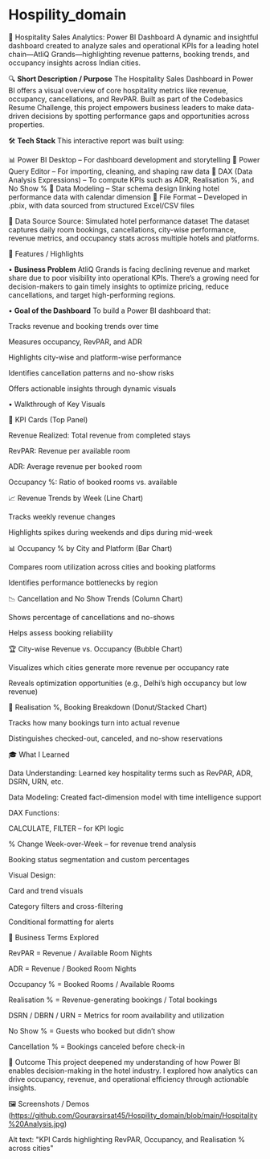 # Hospility_domain
🏨 Hospitality Sales Analytics: Power BI Dashboard
A dynamic and insightful dashboard created to analyze sales and operational KPIs for a leading hotel chain—AtliQ Grands—highlighting revenue patterns, booking trends, and occupancy insights across Indian cities.

🔍  **Short Description / Purpose**
The Hospitality Sales Dashboard in Power BI offers a visual overview of core hospitality metrics like revenue, occupancy, cancellations, and RevPAR. Built as part of the Codebasics Resume Challenge, this project empowers business leaders to make data-driven decisions by spotting performance gaps and opportunities across properties.

🛠 **Tech Stack**
This interactive report was built using:

📊 Power BI Desktop – For dashboard development and storytelling
🔄 Power Query Editor – For importing, cleaning, and shaping raw data
🧠 DAX (Data Analysis Expressions) – To compute KPIs such as ADR, Realisation %, and No Show %
🧱 Data Modeling – Star schema design linking hotel performance data with calendar dimension
📁 File Format – Developed in .pbix, with data sourced from structured Excel/CSV files

📂 Data Source
Source: Simulated hotel performance dataset
The dataset captures daily room bookings, cancellations, city-wise performance, revenue metrics, and occupancy stats across multiple hotels and platforms.

🌟 Features / Highlights

• **Business Problem**
AtliQ Grands is facing declining revenue and market share due to poor visibility into operational KPIs. There’s a growing need for decision-makers to gain timely insights to optimize pricing, reduce cancellations, and target high-performing regions.

• **Goal of the Dashboard**
To build a Power BI dashboard that:

Tracks revenue and booking trends over time

Measures occupancy, RevPAR, and ADR

Highlights city-wise and platform-wise performance

Identifies cancellation patterns and no-show risks

Offers actionable insights through dynamic visuals

• Walkthrough of Key Visuals

🔹 KPI Cards (Top Panel)

Revenue Realized: Total revenue from completed stays

RevPAR: Revenue per available room

ADR: Average revenue per booked room

Occupancy %: Ratio of booked rooms vs. available

📈 Revenue Trends by Week (Line Chart)

Tracks weekly revenue changes

Highlights spikes during weekends and dips during mid-week

📊 Occupancy % by City and Platform (Bar Chart)

Compares room utilization across cities and booking platforms

Identifies performance bottlenecks by region

📉 Cancellation and No Show Trends (Column Chart)

Shows percentage of cancellations and no-shows

Helps assess booking reliability

🏆 City-wise Revenue vs. Occupancy (Bubble Chart)

Visualizes which cities generate more revenue per occupancy rate

Reveals optimization opportunities (e.g., Delhi’s high occupancy but low revenue)

💼 Realisation %, Booking Breakdown (Donut/Stacked Chart)

Tracks how many bookings turn into actual revenue

Distinguishes checked-out, canceled, and no-show reservations

🎓 What I Learned

Data Understanding: Learned key hospitality terms such as RevPAR, ADR, DSRN, URN, etc.

Data Modeling: Created fact-dimension model with time intelligence support

DAX Functions:

CALCULATE, FILTER – for KPI logic

% Change Week-over-Week – for revenue trend analysis

Booking status segmentation and custom percentages

Visual Design:

Card and trend visuals

Category filters and cross-filtering

Conditional formatting for alerts

📘 Business Terms Explored

RevPAR = Revenue / Available Room Nights

ADR = Revenue / Booked Room Nights

Occupancy % = Booked Rooms / Available Rooms

Realisation % = Revenue-generating bookings / Total bookings

DSRN / DBRN / URN = Metrics for room availability and utilization

No Show % = Guests who booked but didn’t show

Cancellation % = Bookings canceled before check-in

📌 Outcome
This project deepened my understanding of how Power BI enables decision-making in the hotel industry. I explored how analytics can drive occupancy, revenue, and operational efficiency through actionable insights.

🖼️ Screenshots / Demos
(https://github.com/Gouravsirsat45/Hospility_domain/blob/main/Hospitality%20Analysis.jpg)

Alt text: "KPI Cards highlighting RevPAR, Occupancy, and Realisation % across cities"

